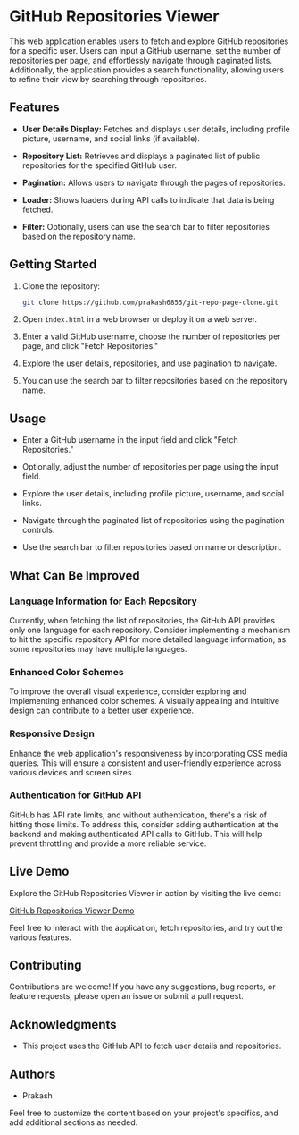 # GitHub Repositories Viewer

This web application enables users to fetch and explore GitHub repositories for a specific user. Users can input a GitHub username, set the number of repositories per page, and effortlessly navigate through paginated lists. Additionally, the application provides a search functionality, allowing users to refine their view by searching through repositories.


## Features

- **User Details Display:** Fetches and displays user details, including profile picture, username, and social links (if available).

- **Repository List:** Retrieves and displays a paginated list of public repositories for the specified GitHub user.

- **Pagination:** Allows users to navigate through the pages of repositories.

- **Loader:** Shows loaders during API calls to indicate that data is being fetched.

- **Filter:** Optionally, users can use the search bar to filter repositories based on the repository name.

## Getting Started

1. Clone the repository:

   ```bash
   git clone https://github.com/prakash6855/git-repo-page-clone.git
   ```

2. Open `index.html` in a web browser or deploy it on a web server.

3. Enter a valid GitHub username, choose the number of repositories per page, and click "Fetch Repositories."

4. Explore the user details, repositories, and use pagination to navigate.

5. You can use the search bar to filter repositories based on the repository name.

## Usage

- Enter a GitHub username in the input field and click "Fetch Repositories."

- Optionally, adjust the number of repositories per page using the input field.

- Explore the user details, including profile picture, username, and social links.

- Navigate through the paginated list of repositories using the pagination controls.

- Use the search bar to filter repositories based on name or description.

## What Can Be Improved

### Language Information for Each Repository

Currently, when fetching the list of repositories, the GitHub API provides only one language for each repository. Consider implementing a mechanism to hit the specific repository API for more detailed language information, as some repositories may have multiple languages.

### Enhanced Color Schemes

To improve the overall visual experience, consider exploring and implementing enhanced color schemes. A visually appealing and intuitive design can contribute to a better user experience.

### Responsive Design

Enhance the web application's responsiveness by incorporating CSS media queries. This will ensure a consistent and user-friendly experience across various devices and screen sizes.

### Authentication for GitHub API

GitHub has API rate limits, and without authentication, there's a risk of hitting those limits. To address this, consider adding authentication at the backend and making authenticated API calls to GitHub. This will help prevent throttling and provide a more reliable service.

## Live Demo

Explore the GitHub Repositories Viewer in action by visiting the live demo:

[GitHub Repositories Viewer Demo](https://prakash6855.github.io/git-repo-page-clone/)

Feel free to interact with the application, fetch repositories, and try out the various features.

## Contributing

Contributions are welcome! If you have any suggestions, bug reports, or feature requests, please open an issue or submit a pull request.

## Acknowledgments

- This project uses the GitHub API to fetch user details and repositories.

## Authors

- Prakash

Feel free to customize the content based on your project's specifics, and add additional sections as needed.

